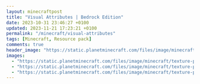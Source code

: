 ```yaml
---
layout: minecraftpost
title: "Visual Attributes | Bedrock Edition"
date: 2023-10-31 23:46:27 +0100
updated: 2023-11-21 17:23:21 +0100
permalink: "/minecraft/visual-attributes"
tags: [Minecraft, Resource pack]
comments: true
header_image: "https://static.planetminecraft.com/files/image/minecraft/texture-pack/2022/796/16101902-visualattributesproject_l.webp"
images:
  - "https://static.planetminecraft.com/files/image/minecraft/texture-pack/2022/796/16099411-screenshot_l.webp"
  - "https://static.planetminecraft.com/files/image/minecraft/texture-pack/2022/796/16099409-screenshot_l.webp"
  - "https://static.planetminecraft.com/files/image/minecraft/texture-pack/2022/796/16099408-screenshot_l.webp"
---
```


<style>
  main {
    max-width: 100vw;
  }
  p {
    overflow-wrap: anywhere;
  }
</style>
